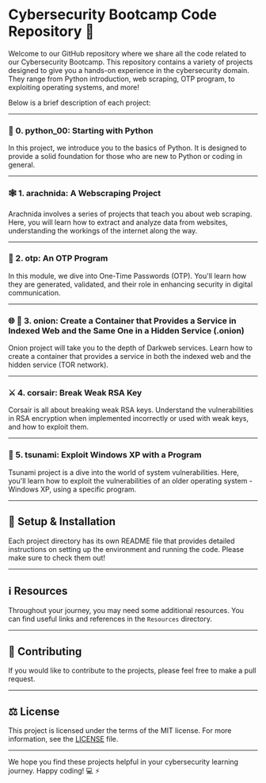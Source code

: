 # Cybersecurity Bootcamp Code Repository :closed_lock_with_key:

Welcome to our GitHub repository where we share all the code related to our Cybersecurity Bootcamp. This repository contains a variety of projects designed to give you a hands-on experience in the cybersecurity domain. They range from Python introduction, web scraping, OTP program, to exploiting operating systems, and more!

Below is a brief description of each project:

---

### :snake: 0. python_00: Starting with Python 

In this project, we introduce you to the basics of Python. It is designed to provide a solid foundation for those who are new to Python or coding in general.

---

### :spider_web: 1. arachnida: A Webscraping Project 

Arachnida involves a series of projects that teach you about web scraping. Here, you will learn how to extract and analyze data from websites, understanding the workings of the internet along the way.

---

### :key: 2. otp: An OTP Program 

In this module, we dive into One-Time Passwords (OTP). You'll learn how they are generated, validated, and their role in enhancing security in digital communication.

---

### :globe_with_meridians: :onion: 3. onion: Create a Container that Provides a Service in Indexed Web and the Same One in a Hidden Service (.onion)

Onion project will take you to the depth of Darkweb services. Learn how to create a container that provides a service in both the indexed web and the hidden service (TOR network).

---

### :crossed_swords: 4. corsair: Break Weak RSA Key 

Corsair is all about breaking weak RSA keys. Understand the vulnerabilities in RSA encryption when implemented incorrectly or used with weak keys, and how to exploit them.

---

### :ocean: 5. tsunami: Exploit Windows XP with a Program

Tsunami project is a dive into the world of system vulnerabilities. Here, you'll learn how to exploit the vulnerabilities of an older operating system - Windows XP, using a specific program.

---

## :wrench: Setup & Installation

Each project directory has its own README file that provides detailed instructions on setting up the environment and running the code. Please make sure to check them out!

---

## :information_source: Resources

Throughout your journey, you may need some additional resources. You can find useful links and references in the `Resources` directory.

---

## :busts_in_silhouette: Contributing

If you would like to contribute to the projects, please feel free to make a pull request.

---

## :balance_scale: License

This project is licensed under the terms of the MIT license. For more information, see the [LICENSE](LICENSE) file.

---

We hope you find these projects helpful in your cybersecurity learning journey. Happy coding! :computer: :zap:
